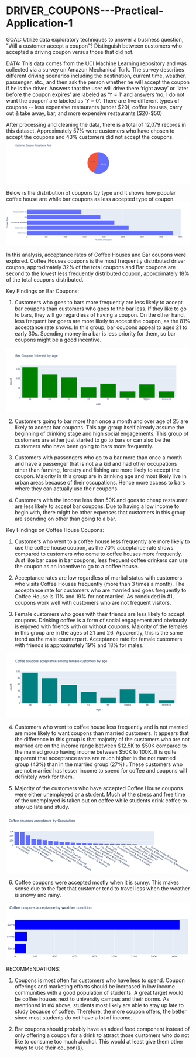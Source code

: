 # DRIVER_COUPONS---Practical-Application-1

GOAL: Utilize data exploratory techniques to answer a business question, "Will a customer accept a coupon"? Distinguish between customers who accepted a driving coupon versus those that did not.

DATA: This data comes from the UCI Machine Learning repository and was collected via a survey on Amazon Mechanical Turk. The survey describes different driving scenarios including the destination, current time, weather, passenger, etc., and then ask the person whether he will accept the coupon if he is the driver. Answers that the user will drive there ‘right away’ or ‘later before the coupon expires’ are labeled as ‘Y = 1’ and answers ‘no, I do not want the coupon’ are labeled as ‘Y = 0’. There are five different types of coupons -- less expensive restaurants (under $20), coffee houses, carry out & take away, bar, and more expensive restaurants ($20-$50) 

After processing and cleaning the data, there is a total of 12,079 records in this dataset. Approximately 57% were customers who have chosen to accept the coupons and 43% customers did not accept the coupons.
<img src='images/pie.png'>

Below is the distribution of coupons by type and it shows how popular coffee house are while bar coupons as less accepted type of coupon.
<img src='images/bar.png'>

In this analysis, acceptance rates of Coffee Houses and Bar coupons were explored. Coffee Houses coupons is the most frequently distributed driver coupon, approximately 32% of the total coupons and Bar coupons are second to the lowest less frequently distributed coupon, approximately 18% of the total coupons distributed. 


Key Findings on Bar Coupons:

1. Customers who goes to bars more frequently are less likely to accept bar coupons than customers who goes to the bar less. If they like to go to bars, they will go regardless of having a coupon. On the other hand, less frequent bar goers are more likely to accept the coupon, as the 81% acceptance rate shows. In this group, bar coupons appeal to ages 21 to early 30s. Spending money in a bar is less priority for them, so bar coupons might be a good incentive. 
<img src='images/barcoupon.png'>

2. Customers going to bar more than once a month and over age of 25 are likely to accept bar coupons. This age group itself already assume the beginning of drinking stage and high social engagements. This group of customers  are either just started to go to bars or can also be the customers who have been going to bars more frequently. 


3. Customers with passengers who go to a bar more than once a month and have a passenger that is not a a kid and had other occupations other than farming, forestry and fishing are more likely to accept the coupon. Majority in this group are in drinking age and most likely live in urban areas because of their occupations. Hence more access to bars where they can actually use their coupons.

4. Customers with the income less than 50K and goes to cheap restaurant are less likely to accept bar coupons. Due to having a low income to begin with, there might be other expenses that customers in this group are spending on other than going to a bar.


Key Findings on Coffee House Coupons:

1. Customers who went to a coffee house less frequently are more likely to use the coffee house coupon, as the 70% acceptance rate shows compared to customers who come to coffee houses more frequently. Just like bar case in bar coupons, less frequent coffee drinkers can use the coupon as an incentive to go to a coffee house.

2. Acceptance rates are low regardless of marital status with customers who visits Coffee Houses frequently (more than 3 times a month). The acceptance rate for customers who are married and goes frequently to Coffee House is 11% and 19% for not married. As concluded in #1, coupons work well with customers who are not frequent visitors. 


3. Female customers who goes with their friends are less likely to accept coupons. Drinking coffee is a form of social engagement and obviously is enjoyed with friends with or without coupons. Majority of the females in this group are in the ages of 21 and 26. Apparently, this is the same trend as the male counterpart. Acceptance rate for female customers with friends is approximately 19% and 18% for males.
<img src='images/histogram.png'>

4. Customers who went to coffee house less frequently and is not married are more likely to want coupons than married customers. It appears that the difference in this group is that majority of the customers who are not married are on the income range between $12.5K to $50K compared to the married group having income between $50K to 100K. It is quite apparent that acceptance rates  are much higher in the not married group (43%) than in the married group (27%) . These customers who are not married has lesser income to spend for coffee and coupons will definitely work for them.

5. Majority of the customers who have accepted Coffee House coupons were either unemployed or a student. Much of the stress and free time of the unemployed is taken out on coffee while students drink coffee to stay up late and study.
<img src='images/occupation.png'>

6. Coffee coupons were accepted mostly when it is sunny. This makes sense due to the fact that customer tend to travel less when the weather is snowy and rainy.
<img src='images/weather.png'>


RECOMMENDATIONS:

1. Coupons is most often for customers who have less to spend. Coupon offerings and marketing efforts should be increased in low income communities with a good population of students. A great target would be coffee houses next to university campus and their dorms. As mentioned in #4 above, students most likely are able to stay up late to study because of coffee. Therefore, the more coupon offers, the better since most students do not have a lot of income.

2. Bar coupons should probably have an added food component instead of only offering a coupon for a drink to attract those customers who do not like to consume too much alcohol. This would at least give them other ways to use their coupon(s).

